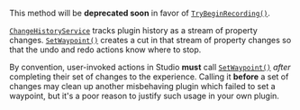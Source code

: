 This method will be **deprecated soon** in favor of
[`TryBeginRecording()`](https://create.roblox.com/docs/reference/engine/classes/ChangeHistoryService#TryBeginRecording).

[`ChangeHistoryService`](https://create.roblox.com/docs/reference/engine/classes/ChangeHistoryService) tracks plugin history as a stream of property
changes. [`SetWaypoint()`](https://create.roblox.com/docs/reference/engine/classes/ChangeHistoryService#SetWaypoint) creates
a cut in that stream of property changes so that the undo and redo actions
know where to stop.

By convention, user-invoked actions in Studio **must** call
[`SetWaypoint()`](https://create.roblox.com/docs/reference/engine/classes/ChangeHistoryService#SetWaypoint) *after*
completing their set of changes to the experience. Calling it **before** a
set of changes may clean up another misbehaving plugin which failed to set
a waypoint, but it's a poor reason to justify such usage in your own
plugin.